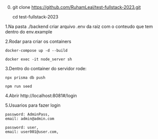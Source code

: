 
0. 
	git clone https://github.com/RuhamLeal/test-fullstack-2023.git
	
	cd test-fullstack-2023

1.Na pasta ./backend criar arquivo .env da raiz com o conteudo que tem dentro do env.example

2.Rodar para criar os containers

	docker-compose up -d --build
	
	docker exec -it node_server sh
	
3.Dentro do container do servidor rode:
	
	npx prisma db push
	
	npm run seed

4.Abrir http://localhost:8081#/login

5.Usuarios para fazer login

	password: AdminPass,
	email: admin@admin.com

	password: user,
	email: user001@user.com,

 
